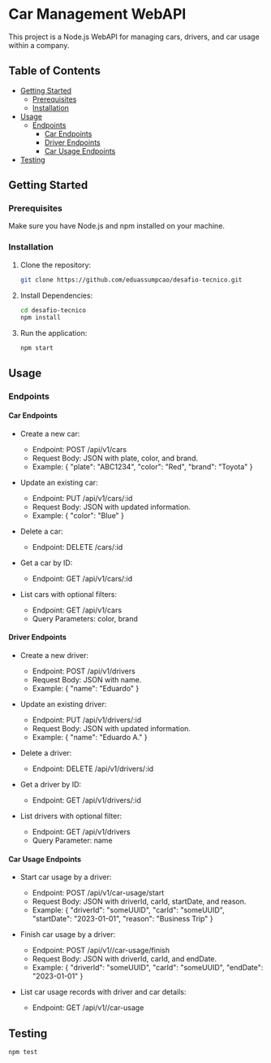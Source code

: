 # Car Management WebAPI

This project is a Node.js WebAPI for managing cars, drivers, and car usage within a company.

## Table of Contents

- [Getting Started](#getting-started)
  - [Prerequisites](#prerequisites)
  - [Installation](#installation)
- [Usage](#usage)
  - [Endpoints](#endpoints)
    - [Car Endpoints](#car-endpoints)
    - [Driver Endpoints](#driver-endpoints)
    - [Car Usage Endpoints](#car-usage-endpoints)
- [Testing](#testing)

## Getting Started

### Prerequisites

Make sure you have Node.js and npm installed on your machine.

### Installation

1. Clone the repository:

   ```bash
   git clone https://github.com/eduassumpcao/desafio-tecnico.git
2. Install Dependencies:
    ```bash
    cd desafio-tecnico
    npm install
    ```
3. Run the application:
    ```
    npm start
    ```

## Usage

### Endpoints
#### Car Endpoints

- Create a new car:
    - Endpoint: POST /api/v1/cars
    - Request Body: JSON with plate, color, and brand.
    - Example: { "plate": "ABC1234", "color": "Red", "brand": "Toyota" }

- Update an existing car:
    - Endpoint: PUT /api/v1/cars/:id
    - Request Body: JSON with updated information.
    - Example: { "color": "Blue" }
- Delete a car:
    - Endpoint: DELETE /cars/:id

- Get a car by ID:
    - Endpoint: GET /api/v1/cars/:id

- List cars with optional filters:
    - Endpoint: GET /api/v1/cars
    - Query Parameters: color, brand

#### Driver Endpoints
- Create a new driver:
    - Endpoint: POST /api/v1/drivers
    - Request Body: JSON with name.
    - Example: { "name": "Eduardo" }

- Update an existing driver:
    - Endpoint: PUT /api/v1/drivers/:id
    - Request Body: JSON with updated information.
    - Example: { "name": "Eduardo A." }

- Delete a driver:
    - Endpoint: DELETE /api/v1/drivers/:id

- Get a driver by ID:
    - Endpoint: GET /api/v1/drivers/:id

- List drivers with optional filter:
    - Endpoint: GET /api/v1/drivers
    - Query Parameter: name

#### Car Usage Endpoints

- Start car usage by a driver:
    - Endpoint: POST /api/v1/car-usage/start
    - Request Body: JSON with driverId, carId, startDate, and reason.
    - Example: { "driverId": "someUUID", "carId": "someUUID", "startDate": "2023-01-01", "reason": "Business Trip" }

- Finish car usage by a driver:
    - Endpoint: POST /api/v1//car-usage/finish
    - Request Body: JSON with driverId, carId, and endDate.
    - Example: { "driverId": "someUUID", "carId": "someUUID", "endDate": "2023-01-01" }

- List car usage records with driver and car details:
    - Endpoint: GET /api/v1//car-usage

## Testing
```bash
npm test
```
